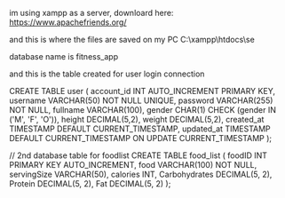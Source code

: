 
im using xampp as a server, downloard here: https://www.apachefriends.org/

and this is where the files are saved on my PC
C:\xampp\htdocs\se

database name is fitness_app

and this is the table created for user login connection

CREATE TABLE user (
    account_id INT AUTO_INCREMENT PRIMARY KEY,
    username VARCHAR(50) NOT NULL UNIQUE,
    password VARCHAR(255) NOT NULL,
    fullname VARCHAR(100),
    gender CHAR(1) CHECK (gender IN ('M', 'F', 'O')),
    height DECIMAL(5,2),
    weight DECIMAL(5,2),
    created_at TIMESTAMP DEFAULT CURRENT_TIMESTAMP,
    updated_at TIMESTAMP DEFAULT CURRENT_TIMESTAMP ON UPDATE CURRENT_TIMESTAMP
);

// 2nd database table for foodlist
CREATE TABLE food_list (
    foodID INT PRIMARY KEY AUTO_INCREMENT,
    food VARCHAR(100) NOT NULL,
    servingSize VARCHAR(50),
    calories INT,
    Carbohydrates DECIMAL(5, 2),
    Protein DECIMAL(5, 2),
    Fat DECIMAL(5, 2)
);
